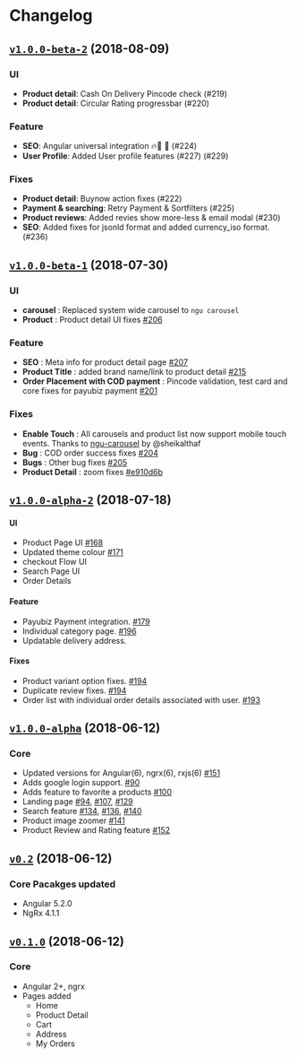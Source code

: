 # Changelog

## [`v1.0.0-beta-2`][tag-1_0_0-beta-2] (2018-08-09)

### UI

* **Product detail**: Cash On Delivery Pincode check (#219)
* **Product detail**: Circular Rating progressbar (#220)

### Feature

* **SEO**: Angular universal integration 🔥🚀 🍰 (#224)
* **User Profile**: Added User profile features (#227) (#229)

### Fixes

* **Product detail**: Buynow action fixes (#222)
* **Payment & searching**: Retry Payment & Sortfilters (#225)
* **Product reviews**: Added revies show more-less & email modal (#230)
* **SEO**: Added fixes for jsonld format and added currency_iso format. (#236)

## [`v1.0.0-beta-1`][tag-1_0_0-beta-1] (2018-07-30)

### UI

- **carousel** : Replaced system wide carousel to `ngu carousel`
- **Product** : Product detail UI fixes [#206](https://github.com/aviabird/nys-web-dev/pull/206)

### Feature

- **SEO** : Meta info for product detail page [#207](https://github.com/aviabird/nys-web-dev/pull/207)
- **Product Title** : added brand name/link to product detail [#215](https://github.com/aviabird/nys-web-dev/pull/215)
- **Order Placement with COD payment** : Pincode validation, test card and core fixes for payubiz payment [#201](https://github.com/aviabird/nys-web-dev/pull/201)

### Fixes

- **Enable Touch** : All carousels and product list now support mobile touch events. Thanks to [ngu-carousel](https://github.com/sheikalthaf/ngu-carousel) by @sheikalthaf
- **Bug** : COD order success fixes [#204](https://github.com/aviabird/nys-web-dev/pull/204)
- **Bugs** : Other bug fixes [#205](https://github.com/aviabird/nys-web-dev/pull/205)
- **Product Detail** : zoom fixes [#e910d6b](
https://github.com/aviabird/nys-web-dev/pull/218/commits/e910d6b5048eff58d9af53e61e1305dbef73cc64)


## [`v1.0.0-alpha-2`][tag-1_0_0-alpha-2] (2018-07-18)

#### UI

* Product Page UI [#168](https://github.com/aviabird/nys-web-dev/pull/168)
* Updated theme colour [#171](https://github.com/aviabird/nys-web-dev/pull/171)
* checkout Flow UI
* Search Page UI
* Order Details

#### Feature

* Payubiz Payment integration. [#179](https://github.com/aviabird/nys-web-dev/pull/179)
* Individual category page. [#196](https://github.com/aviabird/nys-web-dev/pull/196)
* Updatable delivery address.
 
#### Fixes

* Product variant option fixes. [#194](https://github.com/aviabird/nys-web-dev/pull/194)
* Duplicate review fixes. [#194](https://github.com/aviabird/nys-web-dev/pull/194)
* Order list with individual order details associated with user. [#193](https://github.com/aviabird/nys-web-dev/pull/193)


## [`v1.0.0-alpha`][tag-1_0_0-alpha] (2018-06-12)

### Core
* Updated versions for Angular(6), ngrx(6), rxjs(6) [#151](https://github.com/aviabird/nys-web-dev/pull/151)
* Adds google login support. [#90](https://github.com/aviabird/nys-web-dev/pull/90)
* Adds feature to favorite a products [#100](https://github.com/aviabird/nys-web-dev/pull/100)
* Landing page [#94](https://github.com/aviabird/nys-web-dev/pull/94), [#107](https://github.com/aviabird/nys-web-dev/pull/107), [#129](https://github.com/aviabird/nys-web-dev/pull/129)
* Search feature [#134](https://github.com/aviabird/nys-web-dev/pull/134), [#136](https://github.com/aviabird/nys-web-dev/pull/136), [#140](https://github.com/aviabird/nys-web-dev/pull/140)
* Product image zoomer [#141](https://github.com/aviabird/nys-web-dev/pull/141)
* Product Review and Rating feature [#152](https://github.com/aviabird/nys-web-dev/pull/152)

## [`v0.2`][tag-0_2] (2018-06-12)

### Core Pacakges updated
* Angular 5.2.0
* NgRx 4.1.1

## [`v0.1.0`][tag-0_1_0] (2018-06-12)

### Core
* Angular 2+, ngrx
* Pages added
  * Home
  * Product Detail
  * Cart
  * Address
  * My Orders

[tag-1_0_0-beta-2]: https://github.com/aviabird/nys-web-dev/releases/tag/v1.0.0-beta-2
[tag-1_0_0-beta-1]: https://github.com/aviabird/nys-web-dev/releases/tag/v1.0.0-beta-1
[tag-1_0_0-alpha-2]: https://github.com/aviabird/nys-web-dev/releases/tag/v1.0.0-alpha-2
[tag-1_0_0-alpha]: https://github.com/aviabird/nys-web-dev/releases/tag/v1.0.0-alpha
[tag-0_2]: https://github.com/aviabird/nys-web-dev/releases/tag/v0.2
[tag-0_1_0]: https://github.com/aviabird/nys-web-dev/releases/tag/v0.1.0
